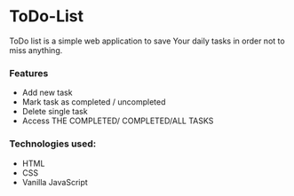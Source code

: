 # ToDo-List

ToDo list is a simple web application to save Your daily tasks in order not to miss anything.

### Features
* Add new task
* Mark task as completed / uncompleted
* Delete single task
* Access THE COMPLETED/ COMPLETED/ALL TASKS


### Technologies used:
* HTML
* CSS
* Vanilla JavaScript
